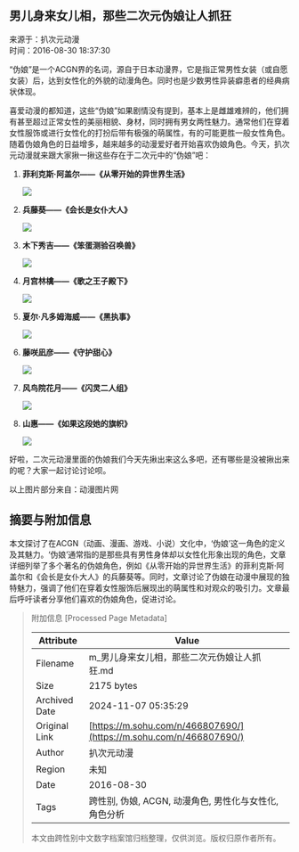 ## 男儿身来女儿相，那些二次元伪娘让人抓狂

来源于：扒次元动漫  
时间：2016-08-30 18:37:30

“伪娘”是一个ACGN界的名词，源自于日本动漫界，它是指正常男性女装（或自愿女装）后，达到女性化的外貌的动漫角色。同时也是少数男性异装癖患者的经典病状体现。

喜爱动漫的都知道，这些“伪娘”如果剧情没有提到，基本上是雌雄难辨的，他们拥有甚至超过正常女性的美丽相貌、身材，同时拥有男女两性魅力。通常他们在穿着女性服饰或进行女性化的打扮后带有极强的萌属性，有的可能更胜一般女性角色。随着伪娘角色的日益增多，越来越多的动漫爱好者开始喜欢伪娘角色。今天，扒次元动漫就来跟大家揪一揪这些存在于二次元中的“伪娘”吧：

1. **菲利克斯·阿盖尔——《从零开始的异世界生活》**

   ![](http://img.mp.itc.cn/upload/20160830/6bb44de9ab3944bd97aaa0d25b515a1a.png)

2. **兵藤葵——《会长是女仆大人》**

   ![](http://img.mp.itc.cn/upload/20160830/13c1c8c53c804ed09fcb53d3d0d91b83_th.jpeg)

3. **木下秀吉——《笨蛋测验召唤兽》**

   ![](http://img.mp.itc.cn/upload/20160830/bbdf80d9e6d14909893e0a3ae8953656_th.jpg)

4. **月宫林檎——《歌之王子殿下》**

   ![](http://img.mp.itc.cn/upload/20160830/df86466874844d569772223059aa44f9_th.jpg)

5. **夏尔·凡多姆海威——《黑执事》**

   ![](http://img.mp.itc.cn/upload/20160830/4cc08e78d4d941959550a57554d9b441_th.jpg)

6. **藤咲凪彦——《守护甜心》**

   ![](http://img.mp.itc.cn/upload/20160830/d6a46420ab99428a96508ac6edafd1aa_th.jpg)

7. **风鸟院花月——《闪灵二人组》**

   ![](http://img.mp.itc.cn/upload/20160830/9faaf16cb56c453eb5c8a95e8c233c43_th.jpg)

8. **山惠——《如果这段她的旗帜》**

   ![](http://img.mp.itc.cn/upload/20160830/5bb306420b694c559bd481b2e921a59d_th.jpg)

好啦，二次元动漫里面的伪娘我们今天先揪出来这么多吧，还有哪些是没被揪出来的呢？大家一起讨论讨论呗。

以上图片部分来自：动漫图片网

## 摘要与附加信息

<!-- tcd_abstract -->
本文探讨了在ACGN（动画、漫画、游戏、小说）文化中，‘伪娘’这一角色的定义及其魅力。‘伪娘’通常指的是那些具有男性身体却以女性化形象出现的角色，文章详细列举了多个著名的伪娘角色，例如《从零开始的异世界生活》的菲利克斯·阿盖尔和《会长是女仆大人》的兵藤葵等。同时，文章讨论了伪娘在动漫中展现的独特魅力，强调了他们在穿着女性服饰后展现出的萌属性和对观众的吸引力。文章最后呼吁读者分享他们喜欢的伪娘角色，促进讨论。
<!-- tcd_abstract_end -->

> 附加信息 [Processed Page Metadata]
>
> | Attribute       | Value                                  |
> |-----------------|----------------------------------------|
> | Filename        | m_男儿身来女儿相，那些二次元伪娘让人抓狂.md                             |
> | Size            | 2175 bytes                           |
> | Archived Date   | 2024-11-07 05:35:29                             |
> | Original Link   | [https://m.sohu.com/n/466807690/](https://m.sohu.com/n/466807690/)                       |
> | Author          | 扒次元动漫                               |
> | Region          | 未知                               |
> | Date            | 2016-08-30                                 |
> | Tags            | 跨性别, 伪娘, ACGN, 动漫角色, 男性化与女性化, 角色分析                                 |
>
> 本文由跨性别中文数字档案馆归档整理，仅供浏览。版权归原作者所有。
>